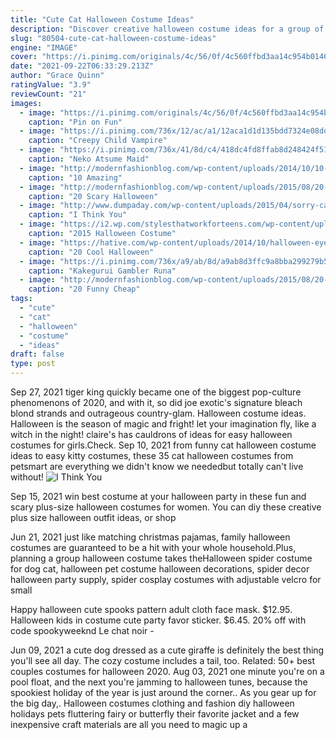 ```yaml
---
title: "Cute Cat Halloween Costume Ideas"
description: "Discover creative halloween costume ideas for a group of three or four people. Also included: two ideas for duos. Are you planning to dress up with your friends in group costume this halloween? here"
slug: "80504-cute-cat-halloween-costume-ideas"
engine: "IMAGE"
cover: "https://i.pinimg.com/originals/4c/56/0f/4c560ffbd3aa14c954b014685789cb1a.jpg"
date: "2021-09-22T06:33:29.213Z"
author: "Grace Quinn"
ratingValue: "3.9"
reviewCount: "21"
images:
  - image: "https://i.pinimg.com/originals/4c/56/0f/4c560ffbd3aa14c954b014685789cb1a.jpg"
    caption: "Pin on Fun"
  - image: "https://i.pinimg.com/736x/12/ac/a1/12aca1d1d135bdd7324e08ddc880236d--scary-kids-halloween-costumes-cute-halloween-makeup.jpg"
    caption: "Creepy Child Vampire"
  - image: "https://i.pinimg.com/736x/41/8d/c4/418dc4fd8ffab8d248424f51b0666278.jpg"
    caption: "Neko Atsume Maid"
  - image: "http://modernfashionblog.com/wp-content/uploads/2014/10/10-Amazing-Halloween-Mouth-Make-Up-Looks-Ideas-For-Girls-2014-5.jpg"
    caption: "10 Amazing"
  - image: "http://modernfashionblog.com/wp-content/uploads/2015/08/20-Scary-Halloween-Costume-Outfit-Ideas-2015-6.jpg"
    caption: "20 Scary Halloween"
  - image: "http://www.dumpaday.com/wp-content/uploads/2015/04/sorry-cats-6.jpg"
    caption: "I Think You"
  - image: "https://i2.wp.com/stylesthatworkforteens.com/wp-content/uploads/2015/10/2015-Halloween-Costume-Ideas-for-Teens-Girls-10.jpg?resize=529%2C756"
    caption: "2015 Halloween Costume"
  - image: "https://hative.com/wp-content/uploads/2014/10/halloween-eye-makeup/2-halloween-eye-makeup-ideas.jpg"
    caption: "20 Cool Halloween"
  - image: "https://i.pinimg.com/736x/a9/ab/8d/a9ab8d3ffc9a8bba299279b597e87487.jpg"
    caption: "Kakegurui Gambler Runa"
  - image: "http://modernfashionblog.com/wp-content/uploads/2015/08/20-Funny-Cheap-Easy-Homemade-Halloween-Costumes-Ideas-2015-16.jpg"
    caption: "20 Funny Cheap"
tags:
  - "cute"
  - "cat"
  - "halloween"
  - "costume"
  - "ideas"
draft: false
type: post
---
```


Sep 27, 2021 tiger king quickly became one of the biggest pop-culture phenomenons of 2020, and with it, so did joe exotic's signature bleach blond strands and outrageous country-glam. Halloween costume ideas. Halloween is the season of magic and fright! let your imagination fly, like a witch in the night! claire's has cauldrons of ideas for easy halloween costumes for girls.Check. Sep 10, 2021 from funny cat halloween costume ideas to easy kitty costumes, these 35 cat halloween costumes from petsmart are everything we didn't know we neededbut totally can't live without!
![I Think You](http://www.dumpaday.com/wp-content/uploads/2015/04/sorry-cats-6.jpg "I Think You")

Sep 15, 2021 win best costume at your halloween party in these fun and scary plus-size halloween costumes for women. You can diy these creative plus size halloween outfit ideas, or shop
<!--inArticleAds-->

<!--galleryOne-->

Jun 21, 2021 just like matching christmas pajamas, family halloween costumes are guaranteed to be a hit with your whole household.Plus, planning a group halloween costume takes theHalloween spider costume for dog cat, halloween pet costume halloween decorations, spider decor halloween party supply, spider cosplay costumes with adjustable velcro for small
<!--inArticleAds-->

<!--galleryTwo-->

Happy halloween cute spooks pattern adult cloth face mask. $12.95.  Halloween kids in costume cute party favor sticker. $6.45. 20% off with code spookyweeknd Le chat noir -
<!--galleryThree-->

Jun 09, 2021 a cute dog dressed as a cute giraffe is definitely the best thing you'll see all day. The cozy costume includes a tail, too. Related: 50+ best couples costumes for halloween 2020. Aug 03, 2021 one minute you're on a pool float, and the next you're jamming to halloween tunes, because the spookiest holiday of the year is just around the corner.. As you gear up for the big day,. Halloween costumes clothing and fashion diy halloween holidays pets fluttering fairy or butterfly their favorite jacket and a few inexpensive craft materials are all you need to magic up a